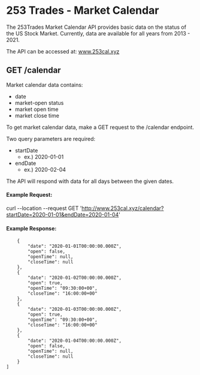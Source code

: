 # 253 Trades - Market Calendar 

The 253Trades Market Calendar API provides basic data on the status of the US Stock Market. Currently, data are available for all years from 2013 - 2021.

The API can be accessed at: www.253cal.xyz

## GET /calendar 

Market calendar data contains: 
- date
- market-open status 
- market open time 
- market close time 


To get market calendar data, make a GET request to the /calendar endpoint. 

Two query parameters are required:
- startDate 
    - ex.) 2020-01-01 
- endDate
    - ex.) 2020-02-04

The API will respond with data for all days between the given dates. 


#### Example Request:

curl --location --request GET 'http://www.253cal.xyz/calendar?startDate=2020-01-01&endDate=2020-01-04'

#### Example Response: 
```[
    {
        "date": "2020-01-01T00:00:00.000Z",
        "open": false,
        "openTime": null,
        "closeTime": null
    },
    {
        "date": "2020-01-02T00:00:00.000Z",
        "open": true,
        "openTime": "09:30:00+00",
        "closeTime": "16:00:00+00"
    },
    {
        "date": "2020-01-03T00:00:00.000Z",
        "open": true,
        "openTime": "09:30:00+00",
        "closeTime": "16:00:00+00"
    },
    {
        "date": "2020-01-04T00:00:00.000Z",
        "open": false,
        "openTime": null,
        "closeTime": null
    }
]
```
